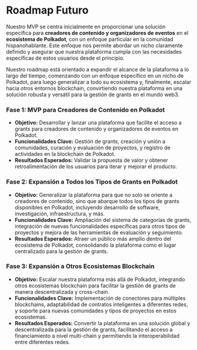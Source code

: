 # **Roadmap Futuro**

Nuestro MVP se centra inicialmente en proporcionar una solución específica para **creadores de contenido y organizadores de eventos** en el **ecosistema de Polkadot**, con un enfoque particular en la comunidad hispanohablante. Este enfoque nos permite abordar un nicho claramente definido y asegurar que nuestra plataforma cumpla con las necesidades específicas de estos usuarios desde el principio.

Nuestro roadmap está orientado a expandir el alcance de la plataforma a lo largo del tiempo, comenzando con un enfoque específico en un nicho de Polkadot, para luego generalizar a todo su ecosistema y, finalmente, escalar hacia otros entornos blockchain, convirtiendo nuestra plataforma en una solución robusta y versátil para la gestión de grants en el mundo web3.

### **Fase 1: MVP para Creadores de Contenido en Polkadot**

- **Objetivo:** Desarrollar y lanzar una plataforma que facilite el acceso a grants para creadores de contenido y organizadores de eventos en Polkadot.
- **Funcionalidades Clave:** Gestión de grants, creación y unión a comunidades, curación y evaluación de proyectos, y registro de actividades en la blockchain de Polkadot.
- **Resultados Esperados:** Validar la propuesta de valor y obtener retroalimentación de los usuarios para iterar y mejorar el producto.

### **Fase 2: Expansión a Todos los Tipos de Grants en Polkadot**

- **Objetivo:** Generalizar la plataforma para que no solo se oriente a creadores de contenido, sino que abarque todos los tipos de grants disponibles en Polkadot, incluyendo desarrollo de software, investigación, infraestructura, y más.
- **Funcionalidades Clave:** Ampliación del sistema de categorías de grants, integración de nuevas funcionalidades específicas para otros tipos de proyectos y mejora de las herramientas de evaluación y seguimiento.
- **Resultados Esperados:** Atraer un público más amplio dentro del ecosistema de Polkadot, consolidando la plataforma como el lugar centralizado para la gestión de grants.

### **Fase 3: Expansión a Otros Ecosistemas Blockchain**

- **Objetivo:** Escalar nuestra plataforma más allá de Polkadot, integrando otros ecosistemas blockchain para facilitar la gestión de grants de manera descentralizada y cross-chain.
- **Funcionalidades Clave:** Implementación de conectores para múltiples blockchains, adaptabilidad de contratos inteligentes a diferentes redes, y soporte para nuevas comunidades y tipos de proyectos en estos ecosistemas.
- **Resultados Esperados:** Convertir la plataforma en una solución global y descentralizada para la gestión de grants, facilitando el acceso a financiamiento a nivel multi-chain y permitiendo la interoperabilidad entre diferentes redes.
